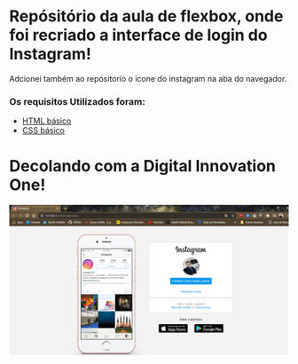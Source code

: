 # Repósitório da aula de flexbox, onde foi recriado a interface de login do Instagram!
Adcionei também ao repósitorio o icone do instagram na aba do navegador. 

### Os requisitos Utilizados foram:

* [HTML básico](https://www.w3schools.com/html/)
* [CSS básico](https://developer.mozilla.org/pt-BR/docs/Web/CSS)

# Decolando com a Digital Innovation One!

![instagram-01.PNG](https://github.com/Danilo55Amaral/recriando_interface_Instagram/blob/main/instagram-01.PNG)
